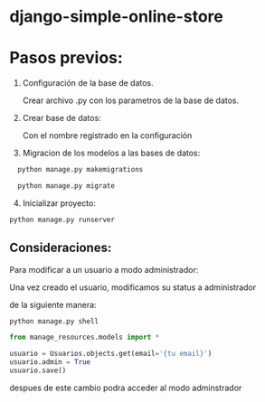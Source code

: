# django-simple-online-store

# Pasos previos:

1. Configuración de la base de datos.
  
    Crear archivo .py con los parametros de la base de datos.

2. Crear base de datos:
  
    Con el nombre registrado en la configuración

3. Migracion de los modelos a las bases de datos:

```cmd
  python manage.py makemigrations
```

```cmd
  python manage.py migrate
```

4. Inicializar proyecto:

  ```cmd
  python manage.py runserver
  ```
  
## Consideraciones:

  Para modificar a un usuario a modo administrador:
  
  Una vez creado el usuario, modificamos su status a administrador
  
  de la siguiente manera:
  
  ```cmd
  python manage.py shell
  
  ```
  
  ```python
  from manage_resources.models import *
  
  usuario = Usuarios.objects.get(email='{tu email}')
  usuario.admin = True
  usuario.save()
  
  ```
  
  despues de este cambio podra acceder al modo adminstrador
 
  
  
